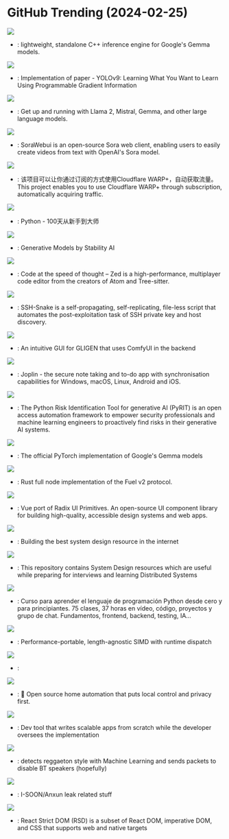 # GitHub Trending (2024-02-25)

![](https://img.shields.io/badge/C%2B%2B-New%20307-green?style=flat-square&logo=appveyor)
- [](https://github.comundefined): lightweight, standalone C++ inference engine for Google's Gemma models.

![](https://img.shields.io/badge/Python-New%201-green?style=flat-square&logo=appveyor)
- [](https://github.comundefined): Implementation of paper - YOLOv9: Learning What You Want to Learn Using Programmable Gradient Information

![](https://img.shields.io/badge/Go-New%20465-green?style=flat-square&logo=appveyor)
- [](https://github.comundefined): Get up and running with Llama 2, Mistral, Gemma, and other large language models.

![](https://img.shields.io/badge/TypeScript-New%20199-green?style=flat-square&logo=appveyor)
- [](https://github.comundefined): SoraWebui is an open-source Sora web client, enabling users to easily create videos from text with OpenAI's Sora model.

![](https://img.shields.io/badge/Python-New%20292-green?style=flat-square&logo=appveyor)
- [](https://github.comundefined): 该项目可以让你通过订阅的方式使用Cloudflare WARP+，自动获取流量。This project enables you to use Cloudflare WARP+ through subscription, automatically acquiring traffic.

![](https://img.shields.io/badge/Python-New%20175-green?style=flat-square&logo=appveyor)
- [](https://github.comundefined): Python - 100天从新手到大师

![](https://img.shields.io/badge/Python-New%2067-green?style=flat-square&logo=appveyor)
- [](https://github.comundefined): Generative Models by Stability AI

![](https://img.shields.io/badge/Rust-New%20212-green?style=flat-square&logo=appveyor)
- [](https://github.comundefined): Code at the speed of thought – Zed is a high-performance, multiplayer code editor from the creators of Atom and Tree-sitter.

![](https://img.shields.io/badge/Shell-New%20152-green?style=flat-square&logo=appveyor)
- [](https://github.comundefined): SSH-Snake is a self-propagating, self-replicating, file-less script that automates the post-exploitation task of SSH private key and host discovery.

![](https://img.shields.io/badge/JavaScript-New%20179-green?style=flat-square&logo=appveyor)
- [](https://github.comundefined): An intuitive GUI for GLIGEN that uses ComfyUI in the backend

![](https://img.shields.io/badge/TypeScript-New%2021-green?style=flat-square&logo=appveyor)
- [](https://github.comundefined): Joplin - the secure note taking and to-do app with synchronisation capabilities for Windows, macOS, Linux, Android and iOS.

![](https://img.shields.io/badge/Python-New%2094-green?style=flat-square&logo=appveyor)
- [](https://github.comundefined): The Python Risk Identification Tool for generative AI (PyRIT) is an open access automation framework to empower security professionals and machine learning engineers to proactively find risks in their generative AI systems.

![](https://img.shields.io/badge/Python-New%20296-green?style=flat-square&logo=appveyor)
- [](https://github.comundefined): The official PyTorch implementation of Google's Gemma models

![](https://img.shields.io/badge/Rust-New%20526-green?style=flat-square&logo=appveyor)
- [](https://github.comundefined): Rust full node implementation of the Fuel v2 protocol.

![](https://img.shields.io/badge/Vue-New%2038-green?style=flat-square&logo=appveyor)
- [](https://github.comundefined): Vue port of Radix UI Primitives. An open-source UI component library for building high-quality, accessible design systems and web apps.

![](https://img.shields.io/badge/none-New%20343-green?style=flat-square&logo=appveyor)
- [](https://github.comundefined): Building the best system design resource in the internet

![](https://img.shields.io/badge/none-New%20313-green?style=flat-square&logo=appveyor)
- [](https://github.comundefined): This repository contains System Design resources which are useful while preparing for interviews and learning Distributed Systems

![](https://img.shields.io/badge/Python-New%2072-green?style=flat-square&logo=appveyor)
- [](https://github.comundefined): Curso para aprender el lenguaje de programación Python desde cero y para principiantes. 75 clases, 37 horas en vídeo, código, proyectos y grupo de chat. Fundamentos, frontend, backend, testing, IA...

![](https://img.shields.io/badge/C%2B%2B-New%2029-green?style=flat-square&logo=appveyor)
- [](https://github.comundefined): Performance-portable, length-agnostic SIMD with runtime dispatch

![](https://img.shields.io/badge/none-New%20126-green?style=flat-square&logo=appveyor)
- [](https://github.comundefined): 

![](https://img.shields.io/badge/Python-New%2020-green?style=flat-square&logo=appveyor)
- [](https://github.comundefined): 🏡 Open source home automation that puts local control and privacy first.

![](https://img.shields.io/badge/Python-New%2042-green?style=flat-square&logo=appveyor)
- [](https://github.comundefined): Dev tool that writes scalable apps from scratch while the developer oversees the implementation

![](https://img.shields.io/badge/none-New%2039-green?style=flat-square&logo=appveyor)
- [](https://github.comundefined): detects reggaeton style with Machine Learning and sends packets to disable BT speakers (hopefully)

![](https://img.shields.io/badge/Python-New%2013-green?style=flat-square&logo=appveyor)
- [](https://github.comundefined): I-SOON/Anxun leak related stuff

![](https://img.shields.io/badge/JavaScript-New%20120-green?style=flat-square&logo=appveyor)
- [](https://github.comundefined): React Strict DOM (RSD) is a subset of React DOM, imperative DOM, and CSS that supports web and native targets

